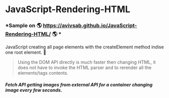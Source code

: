 # JavaScript-Rendering-HTML

### *Sample on :earth_americas: https://avivsab.github.io/JavaScript-Rendering-HTML/ :earth_americas: *

JavaScript creating all page elements with the createElement method
indise one root element. :metal:



>Using the DOM API directly is much faster then changing HTML, 
>it does not have to invoke the HTML parser 
>and to rerender all the elements/tags contents.


##### Fetch API getting images from external API for a container changing image every few seconds.


